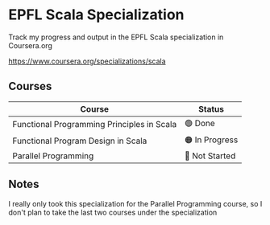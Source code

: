 # EPFL Scala Specialization

Track my progress and output in the EPFL Scala specialization in Coursera.org

https://www.coursera.org/specializations/scala


## Courses

<!-- 
    Status Values:
    🔴 Not Started
    🟠 In Progress
    🟢 Done
-->

| Course | Status |
| - | - |
| Functional Programming Principles in Scala | 🟢 Done |
| Functional Program Design in Scala | 🟠 In Progress |
| Parallel Programming | 🔴 Not Started |

## Notes

I really only took this specialization for the Parallel Programming course, so I don't plan to take the last two courses under the specialization
